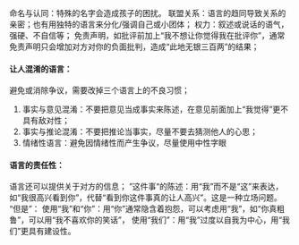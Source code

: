 命名与认同：特殊的名字会造成孩子的困扰。
联盟关系：语言的趋同导致关系的亲密；也有用独特的语言来分化/强调自己或小团体；
权力：叙述或说话的语气，强硬、不自信等；
免责声明，如批评前加上“我不想让你觉得我在批评你”，通常免责声明只会增加对方对你的负面批判，造成“此地无银三百两”的结果；
#### 让人混淆的语言：
避免或消除争议，需要改掉三个语言上的不良习惯；
1. 事实与意见混淆：不要把意见当成事实来陈述，在意见前面加上“我觉得”更不具有敌对性；
2. 事实与推论混淆：不要把推论当事实，尽量不要去猜测他人的心思；
3. 情绪性语言：避免因情绪性而产生争议，尽量使用中性字眼
#### 语言的责任性：
语言还可以提供关于对方的信息；
”这件事“的陈述：用“我”而不是“这”来表达，如“我很高兴看到你”，代替“看到你这件事真的让人高兴”。这是一种立场问题。
“但是”：
使用“我”和“你”：用“你”通常隐含着抱怨，可以考虑用“我”，如“你真粗鲁”，可以用“我不喜欢你的笑话”，
使用“我们”：用“我”过度以自我为中心，用“我们”更具有建设性。
